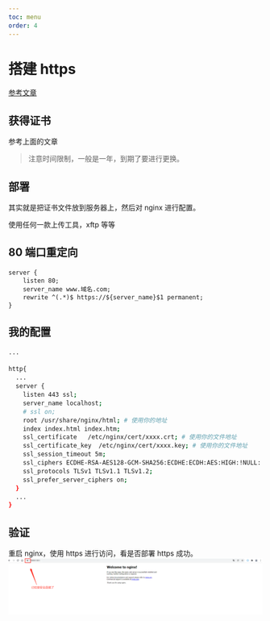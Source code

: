 ```yaml
---
toc: menu
order: 4
---
```


# 搭建 https

[参考文章](https://blog.csdn.net/weixin_31655741/article/details/82226688)

## 获得证书

参考上面的文章

> 注意时间限制，一般是一年，到期了要进行更换。

## 部署

其实就是把证书文件放到服务器上，然后对 nginx 进行配置。

使用任何一款上传工具，xftp 等等

## 80 端口重定向

```
server {
    listen 80;
    server_name www.域名.com;
    rewrite ^(.*)$ https://${server_name}$1 permanent;
}
```

## 我的配置

```bash
...

http{
  ...
  server {
    listen 443 ssl;
    server_name localhost;
    # ssl on;
    root /usr/share/nginx/html; # 使用你的地址
    index index.html index.htm;
    ssl_certificate   /etc/nginx/cert/xxxx.crt; # 使用你的文件地址
    ssl_certificate_key  /etc/nginx/cert/xxxx.key; # 使用你的文件地址
    ssl_session_timeout 5m;
    ssl_ciphers ECDHE-RSA-AES128-GCM-SHA256:ECDHE:ECDH:AES:HIGH:!NULL:!aNULL:!MD5:!ADH:!RC4;
    ssl_protocols TLSv1 TLSv1.1 TLSv1.2;
    ssl_prefer_server_ciphers on;
  }
  ...
}
```

## 验证

重启 nginx，使用 https 进行访问，看是否部署 https 成功。
![验证](../public/img/1644205536.jpg)
